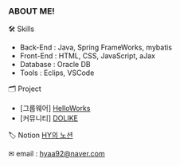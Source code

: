 ### ABOUT ME! 

🛠 Skills
- Back-End : Java, Spring FrameWorks, mybatis
- Front-End : HTML, CSS, JavaScript, aJax
- Database : Oracle DB
- Tools : Eclips, VSCode

🗂 Project
- [그룹웨어] [HelloWorks](https://github.com/pastelto/HelloWorks.git)
- [커뮤니티] [DOLIKE](https://github.com/pastelto/DOLIKE.git)

🏷 Notion [HY의 노션](https://ivy-cough-855.notion.site/d0ee1eeb4ef74826b7c6760027e1f961])

✉ email : hyaa92@naver.com
<!--
**KHY0705/KHY0705** is a ✨ _special_ ✨ repository because its `README.md` (this file) appears on your GitHub profile.

Here are some ideas to get you started:

- 🔭 I’m currently working on ...
- 🌱 I’m currently learning ...
- 👯 I’m looking to collaborate on ...
- 🤔 I’m looking for help with ...
- 💬 Ask me about ...
- 📫 How to reach me: ...
- 😄 Pronouns: ...
- ⚡ Fun fact: ...
-->
